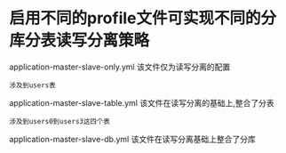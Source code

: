 # 启用不同的profile文件可实现不同的分库分表读写分离策略

  application-master-slave-only.yml 该文件仅为读写分离的配置
  
    涉及到users表
  
  application-master-slave-table.yml 该文件在读写分离的基础上,整合了分表
 
    涉及到users0到users3这四个表
   
  application-master-slave-db.yml 该文件在读写分离基础上整合了分库
    
  
